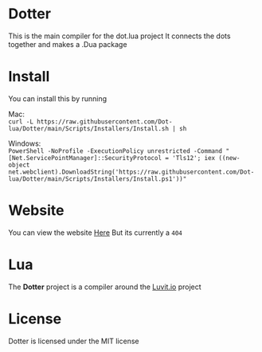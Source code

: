 # Dotter

This is the main compiler for the dot.lua project
It connects the dots together and makes a .Dua package

# Install
You can install this by running

Mac:<br>
`curl -L https://raw.githubusercontent.com/Dot-lua/Dotter/main/Scripts/Installers/Install.sh | sh`

Windows:<br>
`PowerShell -NoProfile -ExecutionPolicy unrestricted -Command "[Net.ServicePointManager]::SecurityProtocol = 'Tls12'; iex ((new-object net.webclient).DownloadString('https://raw.githubusercontent.com/Dot-lua/Dotter/main/Scripts/Installers/Install.ps1'))"`

# Website
You can view the website <a href="https://dotter.cubicinc.ga">Here</a>
But its currently a `404`

# Lua
The **Dotter** project
is a compiler around the <a href="http://luvit.io">Luvit.io</a> project

# License
Dotter is licensed under the MIT license
